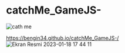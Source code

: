 # catchMe_GameJS-
![cath me](https://user-images.githubusercontent.com/118957608/214543920-05f0c259-fc8c-4f43-b6c2-ed1b911e284a.gif)

https://bengin34.github.io/catchMe_GameJS-/
![Ekran Resmi 2023-01-18 17 44 11](https://user-images.githubusercontent.com/118957608/213201338-13329cf5-d9f1-4463-9da8-9942b08f8998.png)


